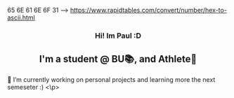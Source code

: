 <p align="center">

                                                                 
  65 6E 61 6E 6F 31 --> https://www.rapidtables.com/convert/number/hex-to-ascii.html
</p>

<h3 align="center">
  Hi! Im Paul :D
</h3>

<h2 align="center">
  I'm a student @ BU📚, and Athlete🏐
</h2>
<p> 🔭 I’m currently working on personal projects and learning more the next semeseter :) <\p>
  
<!--
**enano1/enano1** is a ✨ _special_ ✨ repository because its `README.md` (this file) appears on your GitHub profile.

Here are some ideas to get you started:

- 🔭 I’m currently working on ...
- 🌱 I’m currently learning ...
- 👯 I’m looking to collaborate on ...
- 🤔 I’m looking for help with ...
- 💬 Ask me about ...
- 📫 How to reach me: ...
- 😄 Pronouns: ...
- ⚡ Fun fact: ...
-->
